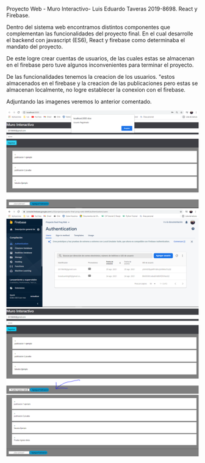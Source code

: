 Proyecto Web - Muro Interactivo- Luis Eduardo Taveras 2019-8698.
React y Firebase.

Dentro del sistema web encontramos distintos componentes que complementan las funcionalidades del proyecto final.
En el cual desarrolle el backend con javascript (ES6), React y firebase como determinaba el mandato del proyecto.

De este logre crear cuentas de usuarios, de las cuales estas se almacenan en el firebase pero tuve algunos inconvenientes para terminar el proyecto.

De las funcionalidades tenemos la creacion de los usuarios. "estos almacenados en el firebase y la creacion de las publicaciones pero estas se almacenan localmente, no logre establecer la conexion con el firebase.

Adjuntando las imagenes veremos lo anterior comentado.

![Captura usuarios](capturaUsuario.PNG)    
![Captura Firebase Usuarios](CapturaFirebase.PNG)
![Captura Creacion de publicacion](IngresoPublicacion.PNG)
![Resultado Publicacion](ResultadoPublicacion.PNG)
